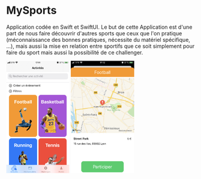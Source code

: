 # MySports

Application codée en Swift et SwiftUI.
Le but de cette Application est d'une part de nous faire découvrir d'autres sports que ceux que l'on pratique (méconnaissance des bonnes pratiques, nécessite du matériel spécifique, ...), mais aussi la mise en relation entre sportifs que ce soit simplement pour faire du sport mais aussi la possibilité de ce challenger.

<img src="https://github.com/Abdelkrimnaji/MySports-iOS/blob/master/IMG_9F54712FEFDF-1.jpeg" height="300px" height="auto">    <img src="https://github.com/Abdelkrimnaji/MySports-iOS/blob/master/IMG_0F2EC0CFAF48-1.jpeg" height="300px" height="auto">
